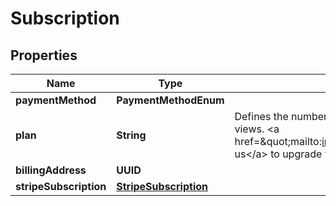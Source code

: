 

# Subscription


## Properties

Name | Type | Description | Notes
------------ | ------------- | ------------- | -------------
**paymentMethod** | **PaymentMethodEnum** |  |  [optional]
**plan** | **String** | Defines the number of available models and AR views. &lt;a href&#x3D;\&quot;mailto:info@bitforge.ch\&quot;&gt;Contact us&lt;/a&gt; to upgrade your plan. |  [optional]
**billingAddress** | **UUID** |  |  [optional]
**stripeSubscription** | [**StripeSubscription**](StripeSubscription.md) |  | 



